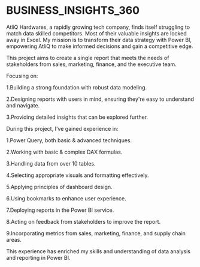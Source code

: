# BUSINESS_INSIGHTS_360

AtliQ Hardwares, a rapidly growing tech company, finds itself struggling to match data skilled competitors. Most of their valuable insights are locked away in Excel. My mission is to transform their data strategy with Power BI, empowering AtliQ to make informed decisions and gain a competitive edge.

This project aims to create a single report that meets the needs of stakeholders from sales, marketing, finance, and the executive team.

Focusing on:

1.Building a strong foundation with robust data modeling.

2.Designing reports with users in mind, ensuring they're easy to understand and navigate.

3.Providing detailed insights that can be explored further.

During this project, I've gained experience in:

1.Power Query, both basic & advanced techniques.

2.Working with basic & complex DAX formulas.

3.Handling data from over 10 tables.

4.Selecting appropriate visuals and formatting effectively.

5.Applying principles of dashboard design.

6.Using bookmarks to enhance user experience.

7.Deploying reports in the Power BI service.

8.Acting on feedback from stakeholders to improve the report.

9.Incorporating metrics from sales, marketing, finance, and supply chain areas.

This experience has enriched my skills and understanding of data analysis and reporting in Power BI.
